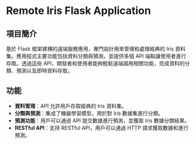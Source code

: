 # Remote Iris Flask Application

## 項目簡介

基於 Flask 框架建構的遠端服務應用，專門設計用來管理和處理經典的 Iris 資料集。應用程式主要功能包括資料分類與預測，並提供多個 API 端點讓使用者進行存取。透過這些 API，開發者和使用者能夠輕鬆遠端調用相關功能，完成資料的分類、預測以及即時資料存取。

## 功能

- **資料管理**：API 允許用戶存取經典的 Iris 資料集。
- **分類與預測**：集成了機器學習模型，用於對 Iris 數據集進行分類。
- **預測功能**：用戶可以通過 API 提交數據進行預測，並獲取 Iris 數據分類結果。
- **RESTful API**：支持 RESTful API，用戶可以通過 HTTP 請求獲取數據和進行預測。

